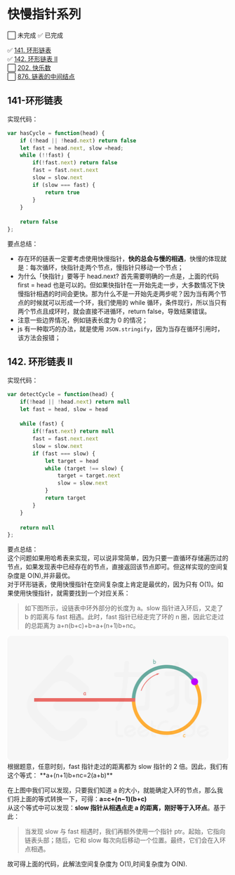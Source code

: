 # 快慢指针系列  

⬜️ 未完成  ✅ 已完成    

✅  [141. 环形链表](https://leetcode-cn.com/problems/linked-list-cycle/)  
✅  [142. 环形链表 II](https://leetcode-cn.com/problems/linked-list-cycle-ii/)  
⬜️  [202. 快乐数](https://leetcode-cn.com/problems/happy-number/)  
⬜️  [876. 链表的中间结点](https://leetcode-cn.com/problems/middle-of-the-linked-list/)  

  
## 141-环形链表  
实现代码：
```js  
var hasCycle = function(head) {
    if (!head || !head.next) return false
    let fast = head.next, slow =head;
    while (!!fast) {
        if(!fast.next) return false
        fast = fast.next.next
        slow = slow.next
        if (slow === fast) {
            return true
        }
    }

    return false
};
```  
要点总结：
+ 存在环的链表一定要考虑使用快慢指针，**快的总会与慢的相遇**，快慢的体现就是：每次循环，快指针走两个节点，慢指针只移动一个节点；
+ 为什么「快指针」要等于 head.next?
  首先需要明确的一点是，上面的代码 first = head 也是可以的。但如果快指针在一开始先走一步，大多数情况下快慢指针相遇的时间会更快。那为什么不是一开始先走两步呢？因为当有两个节点的时候就可以形成一个环，我们使用的 while 循环，条件现行，所以当只有两个节点且成环时，就会直接不进循环，return false，导致结果错误。  
+ 注意一些边界情况，例如链表长度为 0 的情况；  
+ js 有一种取巧的办法，就是使用 `JSON.stringify`，因为当存在循环引用时，该方法会报错；  

## 142. 环形链表 II  
实现代码：
```js  
var detectCycle = function(head) {
    if(!head || !head.next) return null
    let fast = head, slow = head

    while (fast) {
        if(!fast.next) return null
        fast = fast.next.next
        slow = slow.next
        if (fast === slow) {
            let target = head
            while (target !== slow) {
                target = target.next
                slow = slow.next
            }
            return target
        }
    }

    return null
};
```   
要点总结：  
这个问题如果用哈希表来实现，可以说非常简单，因为只要一直循环存储遍历过的节点，如果发现表中已经存在的节点，直接返回该节点即可。但这样实现的空间复杂度是 O(N),并非最优。  
对于环形链表，使用快慢指针在空间复杂度上肯定是最优的，因为只有 O(1)。如果使用快慢指针，就需要找到一个对应关系：  
> 如下图所示，设链表中环外部分的长度为 a。slow 指针进入环后，又走了 b 的距离与 fast 相遇。此时，fast 指针已经走完了环的 n 圈，因此它走过的总距离为 a+n(b+c)+b=a+(n+1)b+nc。
<img src='../imgs/有环链表[1].png' />  
根据题意，任意时刻，fast 指针走过的距离都为 slow 指针的 2 倍。因此，我们有这个等式：  **a+(n+1)b+nc=2(a+b)**    
  
在上图中我们可以发现，只要我们知道 a 的大小，就能确定入环的节点，那么我们将上面的等式转换一下，可得：**a=c+(n−1)(b+c)**  
从这个等式中可以发现：**slow 指针从相遇点走 a 的距离，刚好等于入环点**。基于此：
> 当发现 slow 与 fast 相遇时，我们再额外使用一个指针 ptr。起始，它指向链表头部；随后，它和 slow 每次向后移动一个位置。最终，它们会在入环点相遇。    
  
故可得上面的代码，此解法空间复杂度为 O(1),时间复杂度为 O(N).
